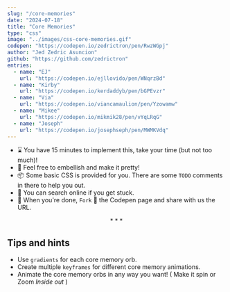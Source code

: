 ```yaml
---
slug: "/core-memories"
date: "2024-07-18"
title: "Core Memories"
type: "css"
image: "../images/css-core-memories.gif"
codepen: "https://codepen.io/zedrictron/pen/RwzWGpj"
author: "Jed Zedric Asuncion"
github: "https://github.com/zedrictron"
entries:
  - name: "EJ"
    url: "https://codepen.io/ejllovido/pen/WNqrzBd"
  - name: "Kirby"
    url: "https://codepen.io/kerdaddyb/pen/bGPEvzr"
  - name: "Via"
    url: "https://codepen.io/viancamaulion/pen/Yzowamw"
  - name: "Mikee"
    url: "https://codepen.io/mikmik28/pen/vYqLRqG"
  - name: "Joseph"
    url: "https://codepen.io/josephseph/pen/MWMKVdq"
---
```


- ⌛ You have 15 minutes to implement this, take your time (but not too much)!
- 💅 Feel free to embellish and make it pretty!
- 📦 Some basic CSS is provided for you. There are some `TODO` comments in there to help you out.
- 🧙 You can search online if you get stuck.
- 🎉 When you're done, `Fork` 🍴 the Codepen page and share with us the URL.

<p align='center'>* * *</p>

## Tips and hints

- Use `gradients` for each core memory orb.
- Create multiple `keyframes` for different core memory animations.
- Animate the core memory orbs in any way you want! ( Make it spin or Zoom _Inside out_ )
